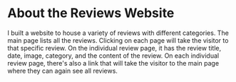 # About the Reviews Website #
I built a website to house a variety of reviews with different categories. The main page lists all the reviews. Clicking on each page will take the visitor to that specific review. On the individual review page, it has the review title, date, image, category, and the content of the review. On each individual review page, there's also a link that will take the visitor to the main page where they can again see all reviews.
